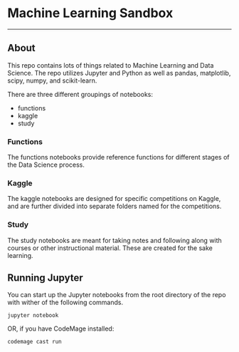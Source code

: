 # Machine Learning Sandbox

---

## About
This repo contains lots of things related to Machine Learning and Data Science. The repo utilizes Jupyter and Python as well as pandas, matplotlib, scipy, numpy, and scikit-learn.

There are three different groupings of notebooks:
* functions
* kaggle
* study

### Functions
The functions notebooks provide reference functions for different stages of the Data Science process.

### Kaggle
The kaggle notebooks are designed for specific competitions on Kaggle, and are further divided into separate folders named for the competitions.

### Study
The study notebooks are meant for taking notes and following along with courses or other instructional material. These are created for the sake learning.

## Running Jupyter
You can start up the Jupyter notebooks from the root directory of the repo with wither of the following commands.
```
jupyter notebook
```
OR, if you have CodeMage installed:
```
codemage cast run
```
